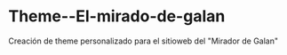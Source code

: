 # Theme--El-mirado-de-galan
Creación de theme personalizado para el sitioweb del "Mirador de Galan"
